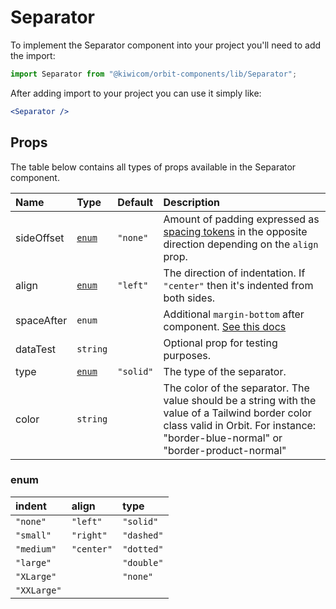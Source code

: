 # Separator

To implement the Separator component into your project you'll need to add the import:

```jsx
import Separator from "@kiwicom/orbit-components/lib/Separator";
```

After adding import to your project you can use it simply like:

```jsx
<Separator />
```

## Props

The table below contains all types of props available in the Separator component.

| Name       | Type            | Default   | Description                                                                                                                                                                            |
| :--------- | :-------------- | :-------- | :------------------------------------------------------------------------------------------------------------------------------------------------------------------------------------- |
| sideOffset | [`enum`](#enum) | `"none"`  | Amount of padding expressed as [spacing tokens](https://orbit.kiwi/foundation/spacing/) in the opposite direction depending on the `align` prop.                                       |
| align      | [`enum`](#enum) | `"left"`  | The direction of indentation. If `"center"` then it's indented from both sides.                                                                                                        |
| spaceAfter | `enum`          |           | Additional `margin-bottom` after component. [See this docs](https://github.com/kiwicom/orbit/tree/master/packages/orbit-components/src/common/getSpacingToken)                         |
| dataTest   | `string`        |           | Optional prop for testing purposes.                                                                                                                                                    |
| type       | [`enum`](#enum) | `"solid"` | The type of the separator.                                                                                                                                                             |
| color      | `string`        |           | The color of the separator. The value should be a string with the value of a Tailwind border color class valid in Orbit. For instance: "border-blue-normal" or "border-product-normal" |

### enum

| indent      | align      | type       |
| :---------- | :--------- | :--------- |
| `"none"`    | `"left"`   | `"solid"`  |
| `"small"`   | `"right"`  | `"dashed"` |
| `"medium"`  | `"center"` | `"dotted"` |
| `"large"`   |            | `"double"` |
| `"XLarge"`  |            | `"none"`   |
| `"XXLarge"` |            |
